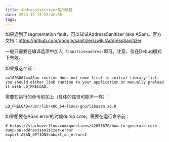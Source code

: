 ```yaml
---
title: AddressSanitizer使用教程
date: 2024-11-13 22:42:00
tags:
---
```


如果遇到了segmentation fault，可以试试AddressSanitizer (aka ASan)。官方文档：<https://github.com/google/sanitizers/wiki/AddressSanitizer>

一般只需要在编译选项中加入`-fsanitize=address`即可。注意，仅在Debug模式下有效。

如果报这个错：

```text
==1803867==ASan runtime does not come first in initial library list; you should either link runtime to your application or manually preload it with LD_PRELOAD.
```

需要在运行的命令前加上（具体的路径可能不一样）：

```shell
LD_PRELOAD=/usr/lib/x86_64-linux-gnu/libasan.so.8
```

如果想要在ASan error的时候dump core，需要在运行命令前：

```shell
# https://stackoverflow.com/questions/42851670/how-to-generate-core-dump-on-addresssanitizer-error
export ASAN_OPTIONS=abort_on_error=1
```
